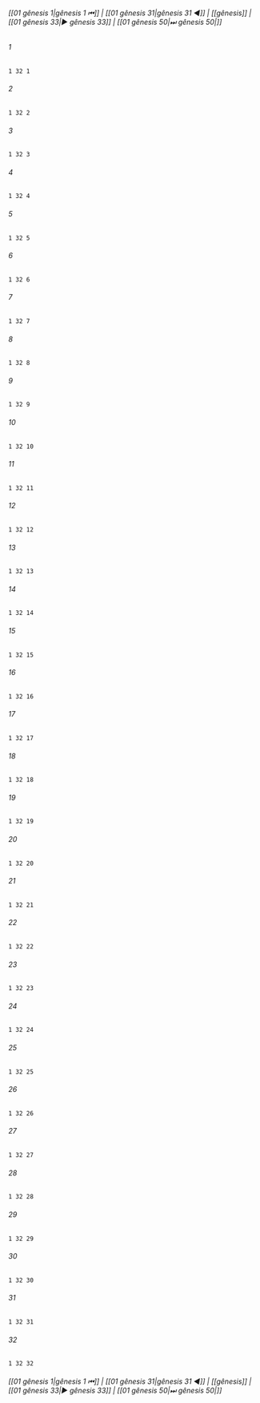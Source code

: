 
###### [[01 gênesis 1|gênesis 1 ⏮]] | [[01 gênesis 31|gênesis 31 ◀]] | [[gênesis]] | [[01 gênesis 33|▶ gênesis 33]] | [[01 gênesis 50|⏭ gênesis 50|]]

###### 1
``` verse
1 32 1 
```
###### 2
``` verse
1 32 2 
```
###### 3
``` verse
1 32 3 
```
###### 4
``` verse
1 32 4 
```
###### 5
``` verse
1 32 5 
```
###### 6
``` verse
1 32 6 
```
###### 7
``` verse
1 32 7 
```
###### 8
``` verse
1 32 8 
```
###### 9
``` verse
1 32 9 
```
###### 10
``` verse
1 32 10 
```
###### 11
``` verse
1 32 11 
```
###### 12
``` verse
1 32 12 
```
###### 13
``` verse
1 32 13 
```
###### 14
``` verse
1 32 14 
```
###### 15
``` verse
1 32 15 
```
###### 16
``` verse
1 32 16 
```
###### 17
``` verse
1 32 17 
```
###### 18
``` verse
1 32 18 
```
###### 19
``` verse
1 32 19 
```
###### 20
``` verse
1 32 20 
```
###### 21
``` verse
1 32 21 
```
###### 22
``` verse
1 32 22 
```
###### 23
``` verse
1 32 23 
```
###### 24
``` verse
1 32 24 
```
###### 25
``` verse
1 32 25 
```
###### 26
``` verse
1 32 26 
```
###### 27
``` verse
1 32 27 
```
###### 28
``` verse
1 32 28 
```
###### 29
``` verse
1 32 29 
```
###### 30
``` verse
1 32 30 
```
###### 31
``` verse
1 32 31 
```
###### 32
``` verse
1 32 32 
```

###### [[01 gênesis 1|gênesis 1 ⏮]] | [[01 gênesis 31|gênesis 31 ◀]] | [[gênesis]] | [[01 gênesis 33|▶ gênesis 33]] | [[01 gênesis 50|⏭ gênesis 50|]]

